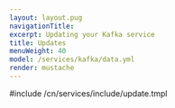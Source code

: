 ```yaml
---
layout: layout.pug
navigationTitle:
excerpt: Updating your Kafka service
title: Updates
menuWeight: 40
model: /services/kafka/data.yml
render: mustache
---
```


#include /cn/services/include/update.tmpl
